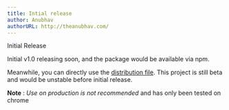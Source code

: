 ```yaml
---
title: Intial release
author: Anubhav
authorURL: http://theanubhav.com/
---
```


Initial Release

<!--truncate-->

Initial v1.0 releasing soon, and the package would be available via npm.

Meanwhile, you can directly use the [distribution file](https://github.com/anubhavsrivastava/perceptible/blob/master/dist/bundle.js). This project is still beta and would be unstable before initial release.

**Note** : _Use on production is not recommended_ and has only been tested on chrome
